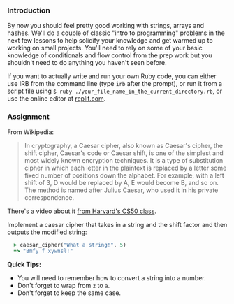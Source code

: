 ### Introduction

By now you should feel pretty good working with strings, arrays and hashes. We'll do a couple of classic "intro to programming" problems in the next few lessons to help solidify your knowledge and get warmed up to working on small projects. You'll need to rely on some of your basic knowledge of conditionals and flow control from the prep work but you shouldn't need to do anything you haven't seen before.

<div class="lesson-note" markdown="1">

If you want to actually write and run your own Ruby code, you can either use IRB from the command line (type `irb` after the prompt), or run it from a script file using `$ ruby ./your_file_name_in_the_current_directory.rb`, or use the online editor at [replit.com](http://replit.com/languages/Ruby).

</div>

### Assignment

From Wikipedia:

> In cryptography, a Caesar cipher, also known as Caesar's cipher, the shift cipher, Caesar's code or Caesar shift, is one of the simplest and most widely known encryption techniques. It is a type of substitution cipher in which each letter in the plaintext is replaced by a letter some fixed number of positions down the alphabet. For example, with a left shift of 3, D would be replaced by A, E would become B, and so on. The method is named after Julius Caesar, who used it in his private correspondence.

There's a video about it [from Harvard's CS50 class](https://www.youtube.com/watch?v=36xNpbosfTY).

<div class="lesson-content__panel" markdown="1">
  Implement a caesar cipher that takes in a string and the shift factor and then outputs the modified string:

```ruby
  > caesar_cipher("What a string!", 5)
  => "Bmfy f xywnsl!"
```

**Quick Tips:**

- You will need to remember how to convert a string into a number.
- Don't forget to wrap from `z` to `a`.
- Don't forget to keep the same case.
</div>
